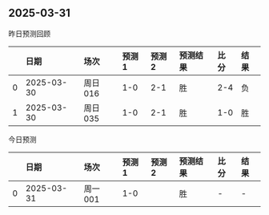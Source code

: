 

 ## 2025-03-31

昨日预测回顾

|    | 日期         | 场次    | 预测1   | 预测2   | 预测结果   | 比分   | 结果   |
|---:|:-----------|:------|:------|:------|:-------|:-----|:-----|
|  0 | 2025-03-30 | 周日016 | 1-0   | 2-1   | 胜      | 2-4  | 负    |
|  1 | 2025-03-30 | 周日035 | 1-0   | 2-1   | 胜      | 1-0  | 胜    |

今日预测

|    | 日期         | 场次    | 预测1   | 预测2   | 预测结果   | 比分   | 结果   |
|---:|:-----------|:------|:------|:------|:-------|:-----|:-----|
|  0 | 2025-03-31 | 周一001 | 1-0   |       | 胜      | -    | -    |